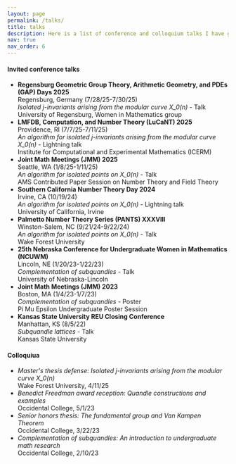 ```yaml
---
layout: page
permalink: /talks/
title: talks
description: Here is a list of conference and colloquium talks I have given.
nav: true
nav_order: 6
---
```


#### Invited conference talks 
- **Regensburg Geometric Group Theory, Arithmetic Geometry, and PDEs (GAP) Days 2025** <br/> Regensburg, Germany (7/28/25-7/30/25) <br/> *Isolated j-invariants arising from the modular curve X_0(n)* - Talk <br/> University of Regensburg, Women in Mathematics group
- **LMFDB, Computation, and Number Theory (LuCaNT) 2025** <br/> Providence, RI (7/7/25-7/11/25) <br/> *An algorithm for isolated j-invariants arising from the modular curve X_0(n)* - Lightning talk <br/> Institute for Computational and Experimental Mathematics (ICERM)
- **Joint Math Meetings (JMM) 2025** <br/> Seattle, WA (1/8/25-1/11/25) <br/> *An algorithm for isolated points on X_0(n)* - Talk <br/> AMS Contributed Paper Session on Number Theory and Field Theory
- **Southern California Number Theory Day 2024** <br/> Irvine, CA (10/19/24) <br/> *An algorithm for isolated points on X_0(n)* - Lightning talk <br/> University of California, Irvine
- **Palmetto Number Theory Series (PANTS) XXXVIII** <br/> Winston-Salem, NC (9/21/24-9/22/24) <br/> *An algorithm for isolated points on X_0(n)* - Talk <br/> Wake Forest University
- **25th Nebraska Conference for Undergraduate Women in Mathematics (NCUWM)** <br/> Lincoln, NE (1/20/23-1/22/23) <br/> *Complementation of subquandles* - Talk <br/> University of Nebraska-Lincoln
- **Joint Math Meetings (JMM) 2023** <br/> Boston, MA (1/4/23-1/7/23) <br/> *Complementation of subquandles* - Poster <br/> Pi Mu Epsilon Undergraduate Poster Session
- **Kansas State University REU Closing Conference** <br/> Manhattan, KS (8/5/22) <br/> *Subquandle lattices* - Talk <br/> Kansas State University

#### Colloquiua
- *Master's thesis defense: Isolated j-invariants arising from the modular curve X_0(n)* <br/> Wake Forest University, 4/11/25
- *Benedict Freedman award reception: Quandle constructions and examples* <br/> Occidental College, 5/1/23
- *Senior honors thesis: The fundamental group and Van Kampen Theorem* <br/> Occidental College, 3/22/23
- *Complementation of subquandles: An introduction to undergraduate math research* <br/> Occidental College, 2/10/23






